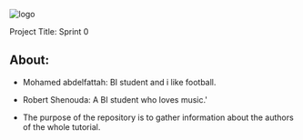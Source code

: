 ![logo](https://thumb.ibb.co/e5V2vn/tut_logo.png)

Project Title:
Sprint 0

About:
------

- Mohamed abdelfattah: BI student and i like football.
- Robert Shenouda: A BI student who loves music.'

- The purpose of the repository is to gather information about the authors of the whole tutorial.
